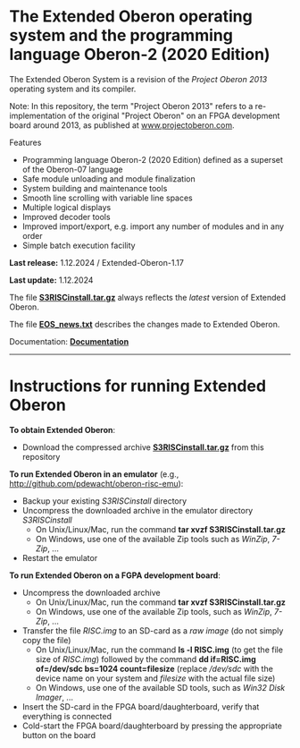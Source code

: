 # The Extended Oberon operating system and the programming language Oberon-2 (2020 Edition)
The Extended Oberon System is a revision of the *Project Oberon 2013* operating system and its compiler.

Note: In this repository, the term "Project Oberon 2013" refers to a re-implementation of the original "Project Oberon" on an FPGA development board around 2013, as published at www.projectoberon.com.

Features

* Programming language Oberon-2 (2020 Edition) defined as a superset of the Oberon-07 language
* Safe module unloading and module finalization
* System building and maintenance tools
* Smooth line scrolling with variable line spaces
* Multiple logical displays
* Improved decoder tools
* Improved import/export, e.g. import any number of modules and in any order
* Simple batch execution facility

**Last release:** 1.12.2024 / Extended-Oberon-1.17

**Last update:** 1.12.2024

The file [**S3RISCinstall.tar.gz**](Documentation/S3RISCinstall.tar.gz) always reflects the *latest* version of Extended Oberon.

The file [**EOS_news.txt**](EOS_news.txt) describes the changes made to Extended Oberon.

Documentation: [**Documentation**](Documentation)

------------------------------------------------------

# Instructions for running Extended Oberon

**To obtain Extended Oberon**:

- Download the compressed archive [**S3RISCinstall.tar.gz**](Documentation/S3RISCinstall.tar.gz) from this repository

**To run Extended Oberon in an emulator** (e.g., http://github.com/pdewacht/oberon-risc-emu):

- Backup your existing *S3RISCinstall* directory
- Uncompress the downloaded archive in the emulator directory *S3RISCinstall*
  - On Unix/Linux/Mac, run the command **tar xvzf S3RISCinstall.tar.gz**
  - On Windows, use one of the available Zip tools such as *WinZip*, *7-Zip*, ...
- Restart the emulator

**To run Extended Oberon on a FGPA development board**:

- Uncompress the downloaded archive
  - On Unix/Linux/Mac, run the command **tar xvzf S3RISCinstall.tar.gz**
  - On Windows, use one of the available Zip tools, such as *WinZip*, *7-Zip*, ...
- Transfer the file *RISC.img* to an SD-card as a *raw image* (do not simply copy the file)
  - On Unix/Linux/Mac, run the command **ls -l RISC.img** (to get the file size of *RISC.img*) followed by the command **dd if=RISC.img of=/dev/sdc bs=1024 count=filesize** (replace */dev/sdc* with the device name on your system and *filesize* with the actual file size)
  - On Windows, use one of the available SD tools, such as *Win32 Disk Imager*, ...
- Insert the SD-card in the FPGA board/daughterboard, verify that everything is connected
- Cold-start the FPGA board/daughterboard by pressing the appropriate button on the board
